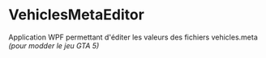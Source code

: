 # VehiclesMetaEditor
Application WPF permettant d'éditer les valeurs des fichiers vehicles.meta _(pour modder le jeu GTA 5)_

